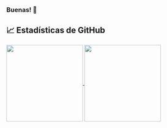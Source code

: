 ### Buenas! 👋
## 📈 Estadísticas de GitHub

<a href="https://github.com/luisca343">
  <img height=200 align="center" src="https://github-readme-stats.vercel.app/api/top-langs/?username=luisca343&size_weight=0.5&count_weight=0.5&theme=radical" />
</a>
<a href="https://github.com/luisca343">
  <img height=200 align="center" src="https://github-readme-stats.vercel.app/api?username=Luisca343&show_icons=true&theme=radical" />
</a>

<!--
**luisca343/luisca343** is a ✨ _special_ ✨ repository because its `README.md` (this file) appears on your GitHub profile.

Here are some ideas to get you started:

- 🔭 I’m currently working on ...
- 🌱 I’m currently learning ...
- 👯 I’m looking to collaborate on ...
- 🤔 I’m looking for help with ...
- 💬 Ask me about ...
- 📫 How to reach me: ...
- 😄 Pronouns: ...
- ⚡ Fun fact: ...
-->
